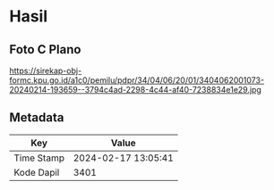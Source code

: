 # Hasil

## Foto C Plano

https://sirekap-obj-formc.kpu.go.id/a1c0/pemilu/pdpr/34/04/06/20/01/3404062001073-20240214-193659--3794c4ad-2298-4c44-af40-7238834e1e29.jpg


## Metadata

| Key        | Value               |
| ---------- | ------------------- |
| Time Stamp | 2024-02-17 13:05:41 |
| Kode Dapil | 3401                |



